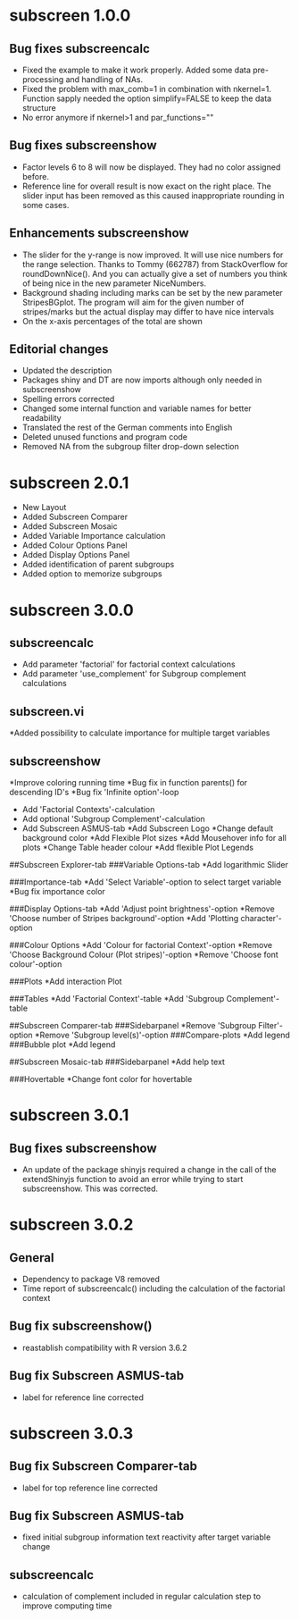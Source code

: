 # subscreen 1.0.0

## Bug fixes subscreencalc

* Fixed the example to make it work properly. Added some data pre-processing and handling of NAs. 
* Fixed the problem with max_comb=1 in combination with nkernel=1. Function sapply needed the option simplify=FALSE to keep the data structure  
* No error anymore if nkernel>1 and par_functions=""

## Bug fixes subscreenshow

* Factor levels 6 to 8 will now be displayed. They had no color assigned before.
* Reference line for overall result is now exact on the right place. The slider input has been removed as this caused inappropriate rounding in some cases.


## Enhancements subscreenshow

* The slider for the y-range is now improved. It will use nice numbers for the range selection. Thanks to Tommy (662787) from StackOverflow for roundDownNice(). And you can actually give a set of numbers you think of being nice in the new parameter NiceNumbers.
* Background shading including marks can be set by the new parameter StripesBGplot. The program will aim for the given number of stripes/marks but the actual display may differ to have nice intervals
* On the x-axis percentages of the total are shown

## Editorial changes

* Updated the description
* Packages shiny and DT are now imports although only needed in subscreenshow 
* Spelling errors corrected
* Changed some internal function and variable names for better readability
* Translated the rest of the German comments into English
* Deleted unused functions and program code
* Removed NA from the subgroup filter drop-down selection

# subscreen 2.0.1

* New Layout
* Added Subscreen Comparer
* Added Subscreen Mosaic
* Added Variable Importance calculation
* Added Colour Options Panel
* Added Display Options Panel
* Added identification of parent subgroups 
* Added option to memorize subgroups

# subscreen 3.0.0

## subscreencalc
* Add parameter 'factorial' for factorial context calculations
* Add parameter 'use_complement' for Subgroup complement calculations

## subscreen.vi
*Added possibility to calculate importance for multiple target variables

## subscreenshow
*Improve coloring running time
*Bug fix in function parents() for descending ID's
*Bug fix 'Infinite option'-loop
* Add 'Factorial Contexts'-calculation
* Add optional 'Subgroup Complement'-calculation
* Add Subscreen ASMUS-tab
*Add Subscreen Logo
*Change default background color
*Add Flexible Plot sizes
*Add Mousehover info for all plots
*Change Table header colour
*Add flexible Plot Legends

##Subscreen Explorer-tab
###Variable Options-tab
*Add logarithmic Slider 

###Importance-tab
*Add 'Select Variable'-option to select target variable
*Bug fix importance color 

###Display Options-tab
*Add 'Adjust point brightness'-option
*Remove 'Choose number of Stripes background'-option
*Add 'Plotting character'-option

###Colour Options
*Add 'Colour for factorial Context'-option
*Remove 'Choose Background Colour (Plot stripes)'-option
*Remove 'Choose font colour'-option

###Plots
*Add interaction Plot

###Tables
*Add 'Factorial Context'-table
*Add 'Subgroup Complement'-table

##Subscreen Comparer-tab
###Sidebarpanel
*Remove 'Subgroup Filter'-option
*Remove 'Subgroup level(s)'-option
###Compare-plots
*Add legend
###Bubble plot
*Add legend

##Subscreen Mosaic-tab
###Sidebarpanel
*Add help text

###Hovertable
*Change font color for hovertable

# subscreen 3.0.1

## Bug fixes subscreenshow

* An update of the package shinyjs required a change in the call of the extendShinyjs function to avoid an error while trying to start subscreenshow. This was corrected.

# subscreen 3.0.2

## General
* Dependency to package V8 removed
* Time report of subscreencalc() including the calculation of the factorial context

## Bug fix subscreenshow()
* reastablish compatibility with R version 3.6.2

## Bug fix Subscreen ASMUS-tab
* label for reference line corrected

# subscreen 3.0.3

## Bug fix Subscreen Comparer-tab
* label for top reference line corrected

## Bug fix Subscreen ASMUS-tab
* fixed initial subgroup information text reactivity after target variable change

## subscreencalc
* calculation of complement included in regular calculation step to improve computing time
